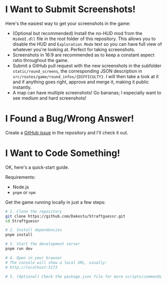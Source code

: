# I Want to Submit Screenshots!

Here's the easiest way to get your screenshots in the game:

- (Optional but recommended) Install the no-HUD mod from the `HideUI.dll` file in the root folder of this repository. This allows you to disable the HUD and `Exploration Mode` text so you can have full view of whatever you're looking at. Perfect for taking screenshots.
- Screenshots in 16:9 are recommended as to keep a constant aspect ratio throughout the game.
- Submit a GitHub pull request with the new screenshots in the subfolder `static/round_screens`, the corresponding JSON description in `src/routes/game/round_infos/{DIFFICULTY}`. I will then take a look at it and if anything goes right, approve and merge it, making it public instantly.
- A map can have multiple screenshots! Go bananas; I especially want to see medium and hard screenshots!

# I Found a Bug/Wrong Answer!

Create a [GitHub issue](https://github.com/Dakostu/Straftguessr/issues/new) in the repository and I'll check it out.

# I Want to Code Something!

OK, here's a quick-start guide.

Requirements:

- Node.js
- `pnpm` or `npm`

Get the game running locally in just a few steps:

```bash
# 1. Clone the repository
git clone https://github.com/Dakostu/Straftguessr.git
cd Straftguessr

# 2. Install dependencies
pnpm install

# 3. Start the development server
pnpm run dev

# 4. Open in your browser
# The console will show a local URL, usually:
# http://localhost:5173

# 5. (Optional) Check the package.json file for more scripts/commands
```
